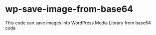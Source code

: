 # wp-save-image-from-base64
This code can save images into WordPress Media Library from base64 code
